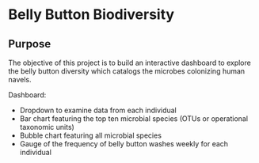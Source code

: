# Belly Button Biodiversity

## Purpose
The objective of this project is to build an interactive dashboard to explore the belly button diversity which catalogs the microbes colonizing human navels. 

Dashboard:
* Dropdown to examine data from each individual
* Bar chart featuring the top ten microbial species (OTUs or operational taxonomic units)
* Bubble chart featuring all microbial species
* Gauge of the frequency of belly button washes weekly for each individual
